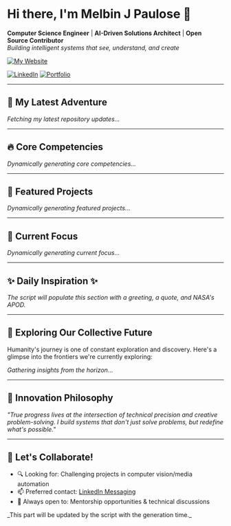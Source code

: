 # Hi there, I'm Melbin J Paulose 👋
**Computer Science Engineer** | **AI-Driven Solutions Architect** | **Open Source Contributor**  
*Building intelligent systems that see, understand, and create*

[![My Website](https://img.shields.io/badge/Website-wecanuseai.com-brightgreen?style=flat)](https://wecanuseai.com)

[![LinkedIn](https://img.shields.io/badge/LinkedIn-Connect%20Professionally-blue?style=flat&logo=linkedin)](https://www.linkedin.com/in/melbinjpaulose)
[![Portfolio](https://img.shields.io/badge/Portfolio-See%20My%20Work-important)](https://melbinjp.github.io/Utily/)

---

## 🚀 My Latest Adventure

<!-- REPO_LIST_START -->
_Fetching my latest repository updates..._
<!-- REPO_LIST_END -->

---

## 🔥 Core Competencies

<!-- CORE_COMPETENCIES_START -->
_Dynamically generating core competencies..._
<!-- CORE_COMPETENCIES_END -->

---

## 🚀 Featured Projects

<!-- FEATURED_PROJECTS_START -->
_Dynamically generating featured projects..._
<!-- FEATURED_PROJECTS_END -->

---

## 📌 Current Focus

<!-- CURRENT_FOCUS_START -->
_Dynamically generating current focus..._
<!-- CURRENT_FOCUS_END -->

---

## ✨ Daily Inspiration ✨

<!-- INSPIRATION_START -->
_The script will populate this section with a greeting, a quote, and NASA's APOD._
<!-- INSPIRATION_END -->

---

## 🌌 Exploring Our Collective Future

Humanity's journey is one of constant exploration and discovery. Here's a glimpse into the frontiers we're currently exploring:

<!-- FUTURE_INSIGHTS_START -->
_Gathering insights from the horizon..._
<!-- FUTURE_INSIGHTS_END -->

---

## 💬 Innovation Philosophy

*"True progress lives at the intersection of technical precision and creative problem-solving. I build systems that don't just solve problems, but redefine what's possible."*

---

## 🤝 Let's Collaborate!

- 🔍 Looking for: Challenging projects in computer vision/media automation
- 📫 Preferred contact: [LinkedIn Messaging](https://www.linkedin.com/in/melbinjpaulose)
- 🌱 Always open to: Mentorship opportunities & technical discussions

<!-- TIMESTAMP -->_This part will be updated by the script with the generation time._<!-- /TIMESTAMP -->
